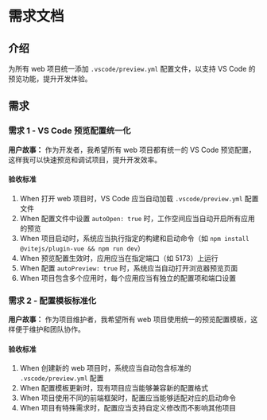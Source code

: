 # 需求文档

## 介绍

为所有 web 项目统一添加 `.vscode/preview.yml` 配置文件，以支持 VS Code 的预览功能，提升开发体验。

## 需求

### 需求 1 - VS Code 预览配置统一化

**用户故事：** 作为开发者，我希望所有 web 项目都有统一的 VS Code 预览配置，这样我可以快速预览和调试项目，提升开发效率。

#### 验收标准

1. When 打开 web 项目时，VS Code 应当自动加载 `.vscode/preview.yml` 配置文件
2. When 配置文件中设置 `autoOpen: true` 时，工作空间应当自动开启所有应用的预览
3. When 项目启动时，系统应当执行指定的构建和启动命令（如 `npm install @vitejs/plugin-vue && npm run dev`）
4. When 预览配置生效时，应用应当在指定端口（如 5173）上运行
5. When 配置 `autoPreview: true` 时，系统应当自动打开浏览器预览页面
6. When 项目包含多个应用时，每个应用应当有独立的配置项和端口设置

### 需求 2 - 配置模板标准化

**用户故事：** 作为项目维护者，我希望所有 web 项目使用统一的预览配置模板，这样便于维护和团队协作。

#### 验收标准

1. When 创建新的 web 项目时，系统应当自动包含标准的 `.vscode/preview.yml` 配置
2. When 配置模板更新时，现有项目应当能够兼容新的配置格式
3. When 项目使用不同的前端框架时，配置应当能够适配对应的启动命令
4. When 项目有特殊需求时，配置应当支持自定义修改而不影响其他项目



